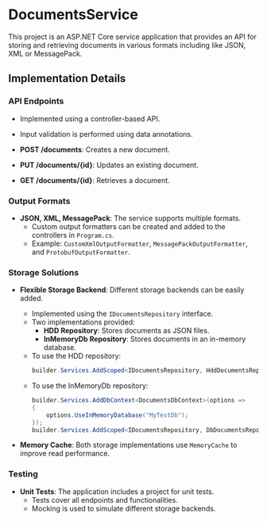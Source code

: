 # DocumentsService

This project is an ASP.NET Core service application that provides an API for storing and retrieving documents in various formats including like JSON, XML or MessagePack. 

## Implementation Details

### API Endpoints
- Implemented using a controller-based API.
- Input validation is performed using data annotations.
  
- **POST /documents**: Creates a new document.
- **PUT /documents/{id}**: Updates an existing document.
- **GET /documents/{id}**: Retrieves a document.

### Output Formats

- **JSON, XML, MessagePack**: The service supports multiple formats.
  - Custom output formatters can be created and added to the controllers in `Program.cs`.
  - Example: `CustomXmlOutputFormatter`, `MessagePackOutputFormatter`, and `ProtobufOutputFormatter`.

### Storage Solutions

- **Flexible Storage Backend**: Different storage backends can be easily added.
  - Implemented using the `IDocumentsRepository` interface.
  - Two implementations provided:
    - **HDD Repository**: Stores documents as JSON files.
    - **InMemoryDb Repository**: Stores documents in an in-memory database.
  - To use the HDD repository:
    ```csharp
    builder.Services.AddScoped<IDocumentsRepository, HddDocumentsRepository>();
    ```
  - To use the InMemoryDb repository:
    ```csharp
    builder.Services.AddDbContext<DocumentsDbContext>(options =>
    {
        options.UseInMemoryDatabase("MyTestDb");
    });
    builder.Services.AddScoped<IDocumentsRepository, DbDocumentsRepository>();
    ```

- **Memory Cache**: Both storage implementations use `MemoryCache` to improve read performance.

### Testing

- **Unit Tests**: The application includes a project for unit tests.
  - Tests cover all endpoints and functionalities.
  - Mocking is used to simulate different storage backends.
